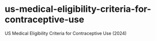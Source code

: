 # us-medical-eligibility-criteria-for-contraceptive-use
US Medical Eligibility Criteria for Contraceptive Use (2024)
